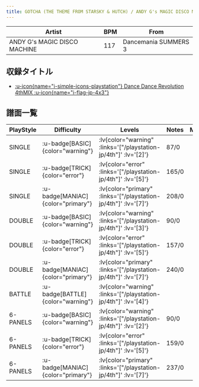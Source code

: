 ```yaml
---
title: GOTCHA (THE THEME FROM STARSKY & HUTCH) / ANDY G's MAGIC DISCO MACHINE
---
```


|Artist|BPM|From|
|------|---|----|
|ANDY G's MAGIC DISCO MACHINE|117|Dancemania SUMMERS 3|

## 収録タイトル

- [ :u-icon{name="i-simple-icons-playstation"} Dance Dance Revolution 4thMIX :u-icon{name="i-flag-jp-4x3"} ](/playstation-jp/4th)

## 譜面一覧

|PlayStyle|Difficulty|Levels|Notes|Movie|
|---------|----------|------|-----|-----|
|SINGLE| :u-badge[BASIC]{color="warning"} | :lv{color="warning" :links='["/playstation-jp/4th"]' :lv='[2]'} |87/0||
|SINGLE| :u-badge[TRICK]{color="error"} | :lv{color="error" :links='["/playstation-jp/4th"]' :lv='[5]'} |165/0||
|SINGLE| :u-badge[MANIAC]{color="primary"} | :lv{color="primary" :links='["/playstation-jp/4th"]' :lv='[7]'} |208/0||
|DOUBLE| :u-badge[BASIC]{color="warning"} | :lv{color="warning" :links='["/playstation-jp/4th"]' :lv='[3]'} |90/0||
|DOUBLE| :u-badge[TRICK]{color="error"} | :lv{color="error" :links='["/playstation-jp/4th"]' :lv='[5]'} |157/0||
|DOUBLE| :u-badge[MANIAC]{color="primary"} | :lv{color="primary" :links='["/playstation-jp/4th"]' :lv='[7]'} |240/0||
|BATTLE| :u-badge[BATTLE]{color="warning"} | :lv{color="warning" :links='["/playstation-jp/4th"]' :lv='[4]'} |||
|6-PANELS| :u-badge[BASIC]{color="warning"} | :lv{color="warning" :links='["/playstation-jp/4th"]' :lv='[2]'} |90/0||
|6-PANELS| :u-badge[TRICK]{color="error"} | :lv{color="error" :links='["/playstation-jp/4th"]' :lv='[5]'} |159/0||
|6-PANELS| :u-badge[MANIAC]{color="primary"} | :lv{color="primary" :links='["/playstation-jp/4th"]' :lv='[7]'} |237/0||
